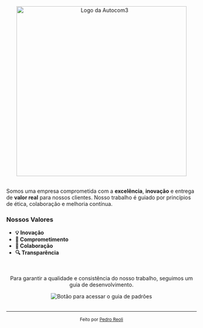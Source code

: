 <div align="center">
  <img src="https://autocom3adm.com.br/Imagens/autocom.svg" alt="Logo da Autocom3" width="450"/>
</div>

<br>

Somos uma empresa comprometida com a **excelência**, **inovação** e entrega de **valor real** para nossos clientes. Nosso trabalho é guiado por princípios de ética, colaboração e melhoria contínua.

### Nossos Valores

- **💡 Inovação**
- **🤝 Comprometimento**
- **👥 Colaboração**
- **🔍 Transparência**

<br>

<div align="center">
  <p>Para garantir a qualidade e consistência do nosso trabalho, seguimos um guia de desenvolvimento.</p>
  <a href="./padroes.md" style="text-decoration: none;">
    <img src="https://img.shields.io/badge/Consultar_Padrões_de_Desenvolvimento-6B46C1?style=for-the-badge&logo=github&logoColor=white" alt="Botão para acessar o guia de padrões"/>
  </a>
</div>

<br>

---

<p align="center">
  <small>Feito por <a href="https://github.com/PedroReoli">Pedro Reoli</a></small>
</p>